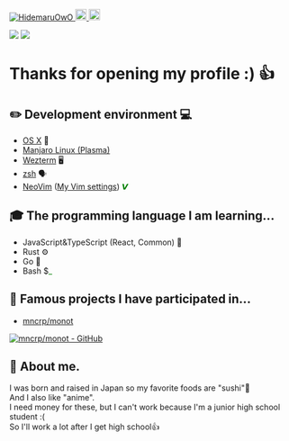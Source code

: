 <p align="left"> 
  <a href="https://github.com/HidemaruOwO/">
    <img src="https://komarev.com/ghpvc/?username=HidemaruOwO&style=flat-square" alt="HidemaruOwO" />
  </a>
  <a href="http://twitter.com/Hidemaru_OwO">
    <img height="20" src="https://img.shields.io/twitter/follow/Hidemaru_OwO?style=flat-square" />
  </a>
  <a href="https://github.com/HidemaruOwO">
    <img height="20" src="https://img.shields.io/github/followers/HidemaruOwO?label=follow&logo=github&style=flat-square" />
  </a>
</p>
  <img src="https://github-readme-stats.vercel.app/api?username=HidemaruOwO&count_private=true&show_icons=true" />
  <img src="https://github-readme-stats.vercel.app/api/top-langs/?username=HidemaruOwO&count_private=true&show_icons=true&exclude_repo=dotfiles&hide=html,css" />

# Thanks for opening my profile :) 👍

## ✏️ Development environment 💻

- [OS X](www.apple.com/jp/macos/) 
- [Manjaro Linux (Plasma)](https://manjaro.org)
- [Wezterm](https://github.com/wez/wezterm) 🖥
- [zsh](https://github.com/zsh-users/zsh) 🗣
- [NeoVim](https://github.com/neovim/neovim) ([My Vim settings](https://github.com/HidemaruOwO/dotfiles/tree/master/.config/nvim)) <font color="green">𝙑</font>

## 🎓 The programming language I am learning...

- JavaScript&TypeScript (React, Common) 📃
- Rust ⚙️
- Go 💨
- Bash $<font color="green">\_</font>

## 🤝 Famous projects I have participated in...

- [mncrp/monot](https://github.com/mncrp/monot)

[![mncrp/monot - GitHub](https://gh-card.dev/repos/mncrp/monot.svg?fullname=)](https://github.com/mncrp/monot)

## 👀 About me.

I was born and raised in Japan so my favorite foods are "sushi"🍣<br>
And I also like "anime".<br>
I need money for these, but I can't work because I'm a junior high school student :(<br>
So I'll work a lot after I get high school👍
